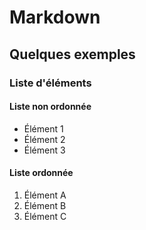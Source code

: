 # Markdown
## Quelques exemples
### Liste d'éléments
#### Liste non ordonnée
- Élément 1
- Élément 2
- Élément 3
#### Liste ordonnée
1. Élément A
2. Élément B
3. Élément C
